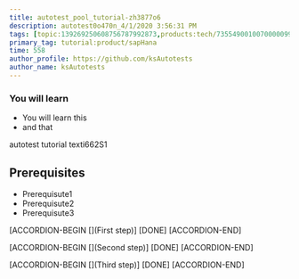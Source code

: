 ```yaml
---
title: autotest_pool_tutorial-zh3877o6
description: autotest0o470n_4/1/2020 3:56:31 PM
tags: [topic:139269250608756787992873,products:tech/73554900100700000996,tutorial:experience/advanced]
primary_tag: tutorial:product/sapHana
time: 558
author_profile: https://github.com/ksAutotests
author_name: ksAutotests
---
```

### You will learn
- You will learn this
- and that

autotest tutorial texti662S1

## Prerequisites
- Prerequisute1
- Prerequisute2
- Prerequisute3

[ACCORDION-BEGIN [](First step)]
[DONE]
[ACCORDION-END]

[ACCORDION-BEGIN [](Second step)]
[DONE]
[ACCORDION-END]

[ACCORDION-BEGIN [](Third step)]
[DONE]
[ACCORDION-END]

